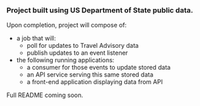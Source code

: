 ### Project built using US Department of State public data.

Upon completion, project will compose of:
- a job that will:
  - poll for updates to Travel Advisory data
  - publish updates to an event listener
- the following running applications:
  - a consumer for those events to update stored data
  - an API service serving this same stored data
  - a front-end application displaying data from API

Full README coming soon.